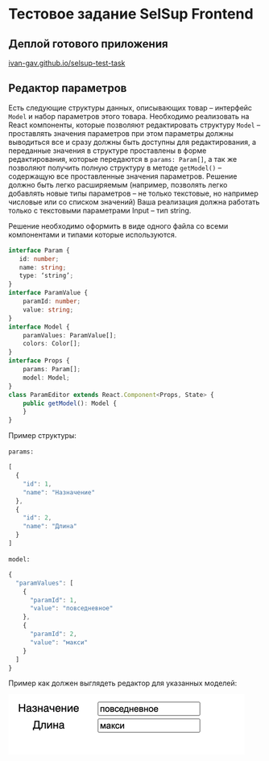 # Тестовое задание SelSup Frontend

## Деплой готового приложения

[ivan-gav.github.io/selsup-test-task](https://ivan-gav.github.io/valantis-test-task/)

## Редактор параметров

Есть следующие структуры данных, описывающих товар – интерфейс `Model` и набор параметров этого товара. Необходимо реализовать на React компоненты, которые позволяют редактировать структуру `Model` – проставлять значения параметров при этом параметры должны выводиться все и сразу должны быть доступны для редактирования, а переданные значения в структуре проставлены в форме редактирования, которые передаются в `params: Param[]`, а так же позволяют получить полную структуру в методе `getModel()` – содержащую все проставленные значения параметров. Решение должно быть легко расширяемым (например, позволять легко добавлять новые типы параметров – не только текстовые, но например числовые или со списком значений) Ваша реализация должна работать только с текстовыми параметрами Input – тип string.

Решение необходимо оформить в виде одного файла со всеми компонентами и типами которые используются.

```ts
interface Param {
   id: number;
   name: string;
   type: ‘string’;
}
interface ParamValue {
    paramId: number;
    value: string;
}
interface Model {
    paramValues: ParamValue[];
    colors: Color[];
}
interface Props {
    params: Param[];
    model: Model;
}
class ParamEditor extends React.Component<Props, State> {
    public getModel(): Model {
    }
}
```
Пример структуры:

`params:`

```ts
[
  {
    "id": 1,
    "name": "Назначение"
  },
  {
    "id": 2,
    "name": "Длина"
  }
]
```

`model:`

```ts
{
  "paramValues": [
    {
      "paramId": 1,
      "value": "повседневное"
    },
    {
      "paramId": 2,
      "value": "макси"
    }
  ] 
}
```

Пример как должен выглядеть редактор для указанных моделей:

![alt text](image.png)